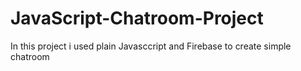 # JavaScript-Chatroom-Project
In this project i used plain Javasccript and Firebase to create simple chatroom
